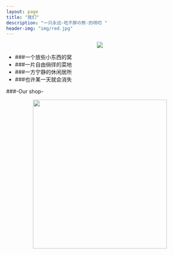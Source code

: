 ```yaml
---
layout: page
title: "我们"
description: "一只永远·吃不胖の熊·的唠叨 "
header-img: "img/red.jpg"
---
```



<center>
    <p><img src="http://7xq750.com1.z0.glb.clouddn.com/IMG_5076.JPG" height=”300“ width=”300“ align="center"></p>
</center>




- ###一个放些小东西的窝
- ###一片自由徜徉的菜地 
- ###一方宁静的休闲居所
- ###也许某一天就会消失



###-Our shop-


<center>
    <p><img src="http://7xq750.com1.z0.glb.clouddn.com/FullSizeRender(3).jpg" height="400" width="360" align="center"></p>
</center>






